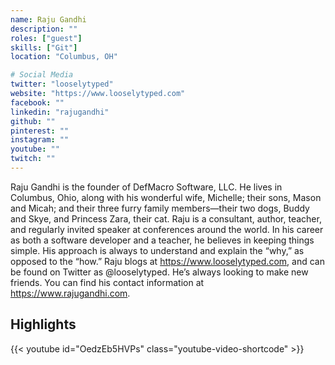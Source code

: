 ```yaml
---
name: Raju Gandhi
description: ""
roles: ["guest"]
skills: ["Git"]
location: "Columbus, OH"

# Social Media 
twitter: "looselytyped"
website: "https://www.looselytyped.com"
facebook: ""
linkedin: "rajugandhi"
github: ""
pinterest: ""
instagram: ""
youtube: ""
twitch: ""
---
```


Raju Gandhi is the founder of DefMacro Software, LLC. He lives in Columbus, Ohio, along with his wonderful wife, Michelle; their sons, Mason and Micah; and their three furry family members—their two dogs, Buddy and Skye, and Princess Zara, their cat. Raju is a consultant, author, teacher, and regularly invited speaker at conferences around the world. In his career as both a software developer and a teacher, he believes in keeping things simple. His approach is always to understand and explain the “why,” as opposed to the “how.” Raju blogs at https://www.looselytyped.com, and can be found on Twitter as @looselytyped. He’s always looking to make new friends. You can find his contact information at https://www.rajugandhi.com.

<!--more-->


## Highlights

{{< youtube id="OedzEb5HVPs" class="youtube-video-shortcode" >}}
